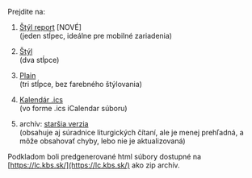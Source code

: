 Prejdite na:  
1. [Štýl report](https://jablka.github.io/Liturgicky-kalendar/onepage_report.html) [NOVÉ]  
(jeden stĺpec, ideálne pre mobilné zariadenia) 

2. [Štýl](https://jablka.github.io/Liturgicky-kalendar/onepage.html)  
(dva stĺpce)  

3. [Plain](https://jablka.github.io/Liturgicky-kalendar/onepage_plain.html)  
(tri stĺpce, bez farebného štýlovania)

4. [Kalendár .ics]( https://jablka.github.io/Liturgicky-kalendar/kalendarLC2023.ics)  
(vo forme .ics iCalendar súboru)

5. archív: [staršia verzia](https://jablka.github.io/Liturgicky-kalendar/old/onepage.html)  
(obsahuje aj súradnice liturgických čítaní, ale je menej prehľadná, a môže obsahovať chyby, lebo nie je aktualizovaná)  


Podkladom boli predgenerované html súbory dostupné na [https://lc.kbs.sk/](https://lc.kbs.sk/) ako zip archív.

